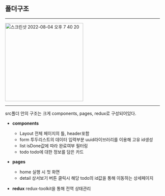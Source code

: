 ## 폴더구조

---

<img width="254" alt="스크린샷 2022-08-04 오후 7 40 20" src="https://user-images.githubusercontent.com/79635274/182827983-db1416e4-2a0b-4760-9288-bb1dc1459abf.png">

---

src폴더 안의 구조는 크게 components, pages, redux로 구성되어있다.

- **components**

  - Layout
    전체 페이지의 틀, header포함
  - form
    투두리스트의 데이터 입력부분 uuid라이브러리를 이용해 고유 id생성
  - list
    isDone값에 따라 완료여부 필터링
  - todo
    todo에 대한 정보를 담은 카드

- **pages**

  - home
    실행 시 첫 화면
  - detail
    상서보기 버튼 클릭시 해당 todo의 id값을 통해 이동하는 상세페이지

- **redux**
  redux-toolkit을 통해 전역 상태관리
